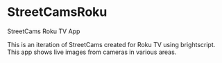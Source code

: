 # StreetCamsRoku
StreetCams Roku TV App

This is an iteration of StreetCams created for Roku TV using brightscript.</br>
This app shows live images from cameras in various areas.
